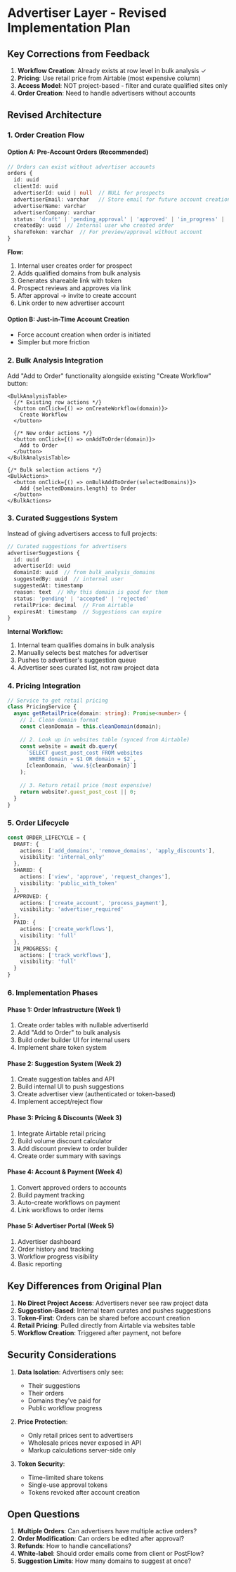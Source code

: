 # Advertiser Layer - Revised Implementation Plan

## Key Corrections from Feedback

1. **Workflow Creation**: Already exists at row level in bulk analysis ✓
2. **Pricing**: Use retail price from Airtable (most expensive column)
3. **Access Model**: NOT project-based - filter and curate qualified sites only
4. **Order Creation**: Need to handle advertisers without accounts

## Revised Architecture

### 1. Order Creation Flow

#### Option A: Pre-Account Orders (Recommended)
```typescript
// Orders can exist without advertiser accounts
orders {
  id: uuid
  clientId: uuid
  advertiserId: uuid | null  // NULL for prospects
  advertiserEmail: varchar   // Store email for future account creation
  advertiserName: varchar
  advertiserCompany: varchar
  status: 'draft' | 'pending_approval' | 'approved' | 'in_progress' | 'completed'
  createdBy: uuid  // Internal user who created order
  shareToken: varchar  // For preview/approval without account
}
```

**Flow:**
1. Internal user creates order for prospect
2. Adds qualified domains from bulk analysis
3. Generates shareable link with token
4. Prospect reviews and approves via link
5. After approval → invite to create account
6. Link order to new advertiser account

#### Option B: Just-in-Time Account Creation
- Force account creation when order is initiated
- Simpler but more friction

### 2. Bulk Analysis Integration

Add "Add to Order" functionality alongside existing "Create Workflow" button:

```tsx
<BulkAnalysisTable>
  {/* Existing row actions */}
  <button onClick={() => onCreateWorkflow(domain)}>
    Create Workflow
  </button>
  
  {/* New order actions */}
  <button onClick={() => onAddToOrder(domain)}>
    Add to Order
  </button>
</BulkAnalysisTable>

{/* Bulk selection actions */}
<BulkActions>
  <button onClick={() => onBulkAddToOrder(selectedDomains)}>
    Add {selectedDomains.length} to Order
  </button>
</BulkActions>
```

### 3. Curated Suggestions System

Instead of giving advertisers access to full projects:

```typescript
// Curated suggestions for advertisers
advertiserSuggestions {
  id: uuid
  advertiserId: uuid
  domainId: uuid  // from bulk_analysis_domains
  suggestedBy: uuid  // internal user
  suggestedAt: timestamp
  reason: text  // Why this domain is good for them
  status: 'pending' | 'accepted' | 'rejected'
  retailPrice: decimal  // From Airtable
  expiresAt: timestamp  // Suggestions can expire
}
```

**Internal Workflow:**
1. Internal team qualifies domains in bulk analysis
2. Manually selects best matches for advertiser
3. Pushes to advertiser's suggestion queue
4. Advertiser sees curated list, not raw project data

### 4. Pricing Integration

```typescript
// Service to get retail pricing
class PricingService {
  async getRetailPrice(domain: string): Promise<number> {
    // 1. Clean domain format
    const cleanDomain = this.cleanDomain(domain);
    
    // 2. Look up in websites table (synced from Airtable)
    const website = await db.query(
      `SELECT guest_post_cost FROM websites 
       WHERE domain = $1 OR domain = $2`,
      [cleanDomain, `www.${cleanDomain}`]
    );
    
    // 3. Return retail price (most expensive)
    return website?.guest_post_cost || 0;
  }
}
```

### 5. Order Lifecycle

```typescript
const ORDER_LIFECYCLE = {
  DRAFT: {
    actions: ['add_domains', 'remove_domains', 'apply_discounts'],
    visibility: 'internal_only'
  },
  SHARED: {
    actions: ['view', 'approve', 'request_changes'],
    visibility: 'public_with_token'
  },
  APPROVED: {
    actions: ['create_account', 'process_payment'],
    visibility: 'advertiser_required'
  },
  PAID: {
    actions: ['create_workflows'],
    visibility: 'full'
  },
  IN_PROGRESS: {
    actions: ['track_workflows'],
    visibility: 'full'
  }
}
```

### 6. Implementation Phases

#### Phase 1: Order Infrastructure (Week 1)
1. Create order tables with nullable advertiserId
2. Add "Add to Order" to bulk analysis
3. Build order builder UI for internal users
4. Implement share token system

#### Phase 2: Suggestion System (Week 2)
1. Create suggestion tables and API
2. Build internal UI to push suggestions
3. Create advertiser view (authenticated or token-based)
4. Implement accept/reject flow

#### Phase 3: Pricing & Discounts (Week 3)
1. Integrate Airtable retail pricing
2. Build volume discount calculator
3. Add discount preview to order builder
4. Create order summary with savings

#### Phase 4: Account & Payment (Week 4)
1. Convert approved orders to accounts
2. Build payment tracking
3. Auto-create workflows on payment
4. Link workflows to order items

#### Phase 5: Advertiser Portal (Week 5)
1. Advertiser dashboard
2. Order history and tracking
3. Workflow progress visibility
4. Basic reporting

## Key Differences from Original Plan

1. **No Direct Project Access**: Advertisers never see raw project data
2. **Suggestion-Based**: Internal team curates and pushes suggestions
3. **Token-First**: Orders can be shared before account creation
4. **Retail Pricing**: Pulled directly from Airtable via websites table
5. **Workflow Creation**: Triggered after payment, not before

## Security Considerations

1. **Data Isolation**: Advertisers only see:
   - Their suggestions
   - Their orders
   - Domains they've paid for
   - Public workflow progress

2. **Price Protection**:
   - Only retail prices sent to advertisers
   - Wholesale prices never exposed in API
   - Markup calculations server-side only

3. **Token Security**:
   - Time-limited share tokens
   - Single-use approval tokens
   - Tokens revoked after account creation

## Open Questions

1. **Multiple Orders**: Can advertisers have multiple active orders?
2. **Order Modification**: Can orders be edited after approval?
3. **Refunds**: How to handle cancellations?
4. **White-label**: Should order emails come from client or PostFlow?
5. **Suggestion Limits**: How many domains to suggest at once?